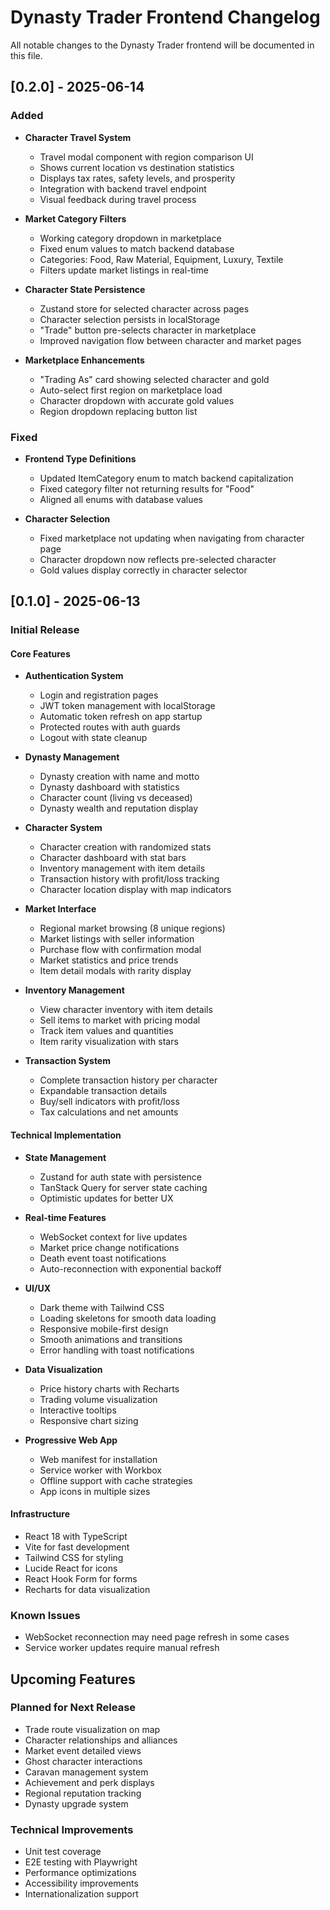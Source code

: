 # Dynasty Trader Frontend Changelog

All notable changes to the Dynasty Trader frontend will be documented in this file.

## [0.2.0] - 2025-06-14

### Added
- **Character Travel System**
  - Travel modal component with region comparison UI
  - Shows current location vs destination statistics
  - Displays tax rates, safety levels, and prosperity
  - Integration with backend travel endpoint
  - Visual feedback during travel process

- **Market Category Filters**
  - Working category dropdown in marketplace
  - Fixed enum values to match backend database
  - Categories: Food, Raw Material, Equipment, Luxury, Textile
  - Filters update market listings in real-time

- **Character State Persistence**
  - Zustand store for selected character across pages
  - Character selection persists in localStorage
  - "Trade" button pre-selects character in marketplace
  - Improved navigation flow between character and market pages

- **Marketplace Enhancements**
  - "Trading As" card showing selected character and gold
  - Auto-select first region on marketplace load
  - Character dropdown with accurate gold values
  - Region dropdown replacing button list

### Fixed
- **Frontend Type Definitions**
  - Updated ItemCategory enum to match backend capitalization
  - Fixed category filter not returning results for "Food"
  - Aligned all enums with database values

- **Character Selection**
  - Fixed marketplace not updating when navigating from character page
  - Character dropdown now reflects pre-selected character
  - Gold values display correctly in character selector

## [0.1.0] - 2025-06-13

### Initial Release

#### Core Features
- **Authentication System**
  - Login and registration pages
  - JWT token management with localStorage
  - Automatic token refresh on app startup
  - Protected routes with auth guards
  - Logout with state cleanup

- **Dynasty Management**
  - Dynasty creation with name and motto
  - Dynasty dashboard with statistics
  - Character count (living vs deceased)
  - Dynasty wealth and reputation display

- **Character System**
  - Character creation with randomized stats
  - Character dashboard with stat bars
  - Inventory management with item details
  - Transaction history with profit/loss tracking
  - Character location display with map indicators

- **Market Interface**
  - Regional market browsing (8 unique regions)
  - Market listings with seller information
  - Purchase flow with confirmation modal
  - Market statistics and price trends
  - Item detail modals with rarity display

- **Inventory Management**
  - View character inventory with item details
  - Sell items to market with pricing modal
  - Track item values and quantities
  - Item rarity visualization with stars

- **Transaction System**
  - Complete transaction history per character
  - Expandable transaction details
  - Buy/sell indicators with profit/loss
  - Tax calculations and net amounts

#### Technical Implementation
- **State Management**
  - Zustand for auth state with persistence
  - TanStack Query for server state caching
  - Optimistic updates for better UX

- **Real-time Features**
  - WebSocket context for live updates
  - Market price change notifications
  - Death event toast notifications
  - Auto-reconnection with exponential backoff

- **UI/UX**
  - Dark theme with Tailwind CSS
  - Loading skeletons for smooth data loading
  - Responsive mobile-first design
  - Smooth animations and transitions
  - Error handling with toast notifications

- **Data Visualization**
  - Price history charts with Recharts
  - Trading volume visualization
  - Interactive tooltips
  - Responsive chart sizing

- **Progressive Web App**
  - Web manifest for installation
  - Service worker with Workbox
  - Offline support with cache strategies
  - App icons in multiple sizes

#### Infrastructure
- React 18 with TypeScript
- Vite for fast development
- Tailwind CSS for styling
- Lucide React for icons
- React Hook Form for forms
- Recharts for data visualization

### Known Issues
- WebSocket reconnection may need page refresh in some cases
- Service worker updates require manual refresh

## Upcoming Features

### Planned for Next Release
- Trade route visualization on map
- Character relationships and alliances
- Market event detailed views
- Ghost character interactions
- Caravan management system
- Achievement and perk displays
- Regional reputation tracking
- Dynasty upgrade system

### Technical Improvements
- Unit test coverage
- E2E testing with Playwright
- Performance optimizations
- Accessibility improvements
- Internationalization support